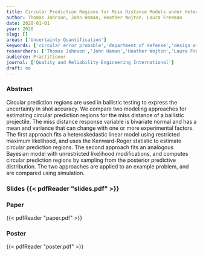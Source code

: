 ```yaml
---
title: Circular Prediction Regions for Miss Distance Models under Heteroskedasticity
author: Thomas Johnson, John Haman, Heather Wojton, Laura Freeman
date: 2020-01-01
year: 2020
slug: []
areas: ['Uncertainty Quantification']
keywords: ['circular error probable','department of defense','design of experiments','statistical modeling']
researchers: ['Thomas Johnson','John Haman','Heather Wojton','Laura Freeman']
audience: Practitioner
journal: ['Quality and Reliability Engineering International']
draft: no
---
```




### Abstract

Circular prediction regions are used in ballistic testing to express the uncertainty in shot accuracy. We compare two modeling approaches for estimating circular prediction regions for the miss distance of a ballistic projectile. The miss distance response variable is bivariate normal and has a mean and variance that can change with one or more experimental factors. The first approach fits a heteroskedastic linear model using restricted maximum likelihood, and uses the Kenward-Roger statistic to estimate circular prediction regions. The second approach fits an analogous Bayesian model with unrestricted likelihood modifications, and computes circular prediction regions by sampling from the posterior predictive distribution. The two approaches are applied to an example problem, and are compared using simulation.

### Slides {{< pdfReader "slides.pdf" >}}

### Paper 
 {{< pdfReader "paper.pdf" >}}

### Poster 
 {{< pdfReader "poster.pdf" >}}
